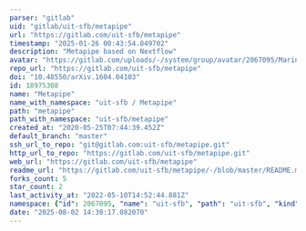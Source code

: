 ```yaml
---
parser: "gitlab"
uid: "gitlab/uit-sfb/metapipe"
url: "https://gitlab.com/uit-sfb/metapipe"
timestamp: "2025-01-26 00:43:54.849702"
description: "Metapipe based on Nextflow"
avatar: "https://gitlab.com/uploads/-/system/group/avatar/2067095/Marine_Metagenomics_Portal_final.jpg"
repo_url: "https://gitlab.com/uit-sfb/metapipe"
doi: "10.48550/arXiv.1604.04103"
id: 18975308
name: "Metapipe"
name_with_namespace: "uit-sfb / Metapipe"
path: "metapipe"
path_with_namespace: "uit-sfb/metapipe"
created_at: "2020-05-25T07:44:39.452Z"
default_branch: "master"
ssh_url_to_repo: "git@gitlab.com:uit-sfb/metapipe.git"
http_url_to_repo: "https://gitlab.com/uit-sfb/metapipe.git"
web_url: "https://gitlab.com/uit-sfb/metapipe"
readme_url: "https://gitlab.com/uit-sfb/metapipe/-/blob/master/README.md"
forks_count: 5
star_count: 2
last_activity_at: "2022-05-10T14:52:44.881Z"
namespace: {"id": 2067095, "name": "uit-sfb", "path": "uit-sfb", "kind": "group", "full_path": "uit-sfb", "parent_id": null, "avatar_url": "/uploads/-/system/group/avatar/2067095/Marine_Metagenomics_Portal_final.jpg", "web_url": "https://gitlab.com/groups/uit-sfb"}
date: "2025-08-02 14:30:17.082070"
---
```

